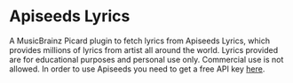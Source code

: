 # Apiseeds Lyrics

A MusicBrainz Picard plugin to fetch lyrics from Apiseeds Lyrics, which provides millions of lyrics from artist all around the world.
Lyrics provided are for educational purposes and personal use only.
Commercial use is not allowed.
In order to use Apiseeds you need to get a free API key [here](https://apiseeds.com).
